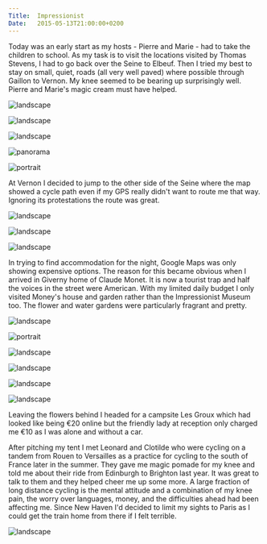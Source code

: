 ```yaml
---
Title:	Impressionist
Date:	2015-05-13T21:00:00+0200
---
```


Today was an early start as my hosts - Pierre and Marie - had to take the children to school. As my task is to visit the locations visited by Thomas Stevens, I had to go back over the Seine to Elbeuf. Then I tried my best to stay on small, quiet, roads (all very well paved) where possible through Gaillon to Vernon. My knee seemed to be bearing up surprisingly well. Pierre and Marie's magic cream must have helped. 

![landscape](https://farm1.staticflickr.com/285/19444867192_3c6c00d086_z_d.jpg "Cleon")

![landscape](https://farm1.staticflickr.com/351/19444886432_a995100086_z_d.jpg "Seine")

![landscape](https://farm1.staticflickr.com/293/19265046899_02c1e6828d_z_d.jpg "Farm")

![panorama](https://farm9.staticflickr.com/8865/17409930178_691c70f8a8_k_d.jpg "Panorama of the Seine")

![portrait](https://farm8.staticflickr.com/7783/17410255910_539c33376a.jpg "Bike and church")

At Vernon I decided to jump to the other side of the Seine where the map showed a cycle path even if my GPS really didn't want to route me that way. Ignoring its protestations the route was great.

![landscape](https://farm9.staticflickr.com/8829/17595492622_657b22e967.jpg "meadow")

![landscape](https://farm1.staticflickr.com/419/19265069469_08d66b88d5_z_d.jpg "Church")

![landscape](https://farm1.staticflickr.com/279/18828723294_482a9dd8f4_z_d.jpg "Vernon")

In trying to find accommodation for the night, Google Maps was only showing expensive options. The reason for this became obvious when I arrived in Giverny home of Claude Monet. It is now a tourist trap and half the voices in the street were American. With my limited daily budget I only visited Money's house and garden rather than the Impressionist Museum too. The flower and water gardens were particularly fragrant and pretty.

![landscape](https://farm1.staticflickr.com/475/19263715580_74ec8109b8_z_d.jpg "Rue Claude Monet")

![portrait](https://farm1.staticflickr.com/408/19265150229_3eaa4539ff_z_d.jpg "Flowers")

![landscape](https://farm4.staticflickr.com/3702/19263704108_988969bb2b_z_d.jpg "Flowers")

![landscape](https://farm1.staticflickr.com/385/19265116529_ba31681f32_z_d.jpg "Flowers")

![landscape](https://farm1.staticflickr.com/355/18828759524_a01fb729f3_z_d.jpg "Flowers in Monet's garden")

![landscape](https://farm1.staticflickr.com/334/19263704510_8d4605cfb3_z_d.jpg "The lilly pond")

Leaving the flowers behind I headed for  a campsite Les Groux which had looked like being &euro;20 online but the friendly lady at reception only charged me &euro;10 as I was alone and without a car.

After pitching my tent I met Leonard and Clotilde who were cycling on a tandem from Rouen to Versailles as a practice for cycling to the south of France later in the summer. They gave me magic pomade for my knee and told me about their ride from Edinburgh to Brighton last year. It was great to talk to them and they helped cheer me up some more. A large fraction of long distance cycling is the mental attitude and a combination of my knee pain, the worry over languages, money, and the difficulties ahead had been affecting me. Since New Haven I'd decided to limit my sights to Paris as I could get the train home from there if I felt terrible.

![landscape](https://farm1.staticflickr.com/321/19444994932_bc914e56ea_z_d.jpg "Leonard and Clotilde")